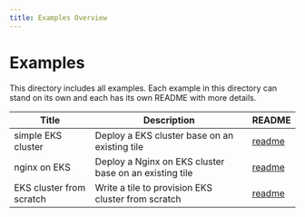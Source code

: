 ```yaml
---
title: Examples Overview
---
```


# Examples

This directory includes all examples. Each example in this directory can
stand on its own and each has its own README with more details.

Title|Description|README
-----|-----------|-----
simple EKS cluster|Deploy a EKS cluster base on an existing tile|[readme](./simple-eks-cluster/README.md)
nginx on EKS|Deploy a Nginx on EKS cluster base on an existing tile|[readme](./nginx-on-eks/README.md)
EKS cluster from scratch|Write a tile to provision EKS cluster from scratch|[readme](./eks-from-scratch/README.md)
